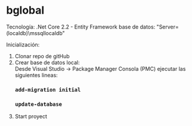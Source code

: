 # bglobal

Tecnología: .Net Core 2.2 - Entity Framework
base de datos: "Server=(localdb)\\mssqllocaldb"

Inicialización: 
  1. Clonar repo de gitHub
  2. Crear base de datos local:  
  Desde Visual Studio -> Package Manager Consola (PMC) ejecutar las siguientes lineas:
      ### `add-migration initial`
      ### `update-database`     
  3. Start proyect
  
